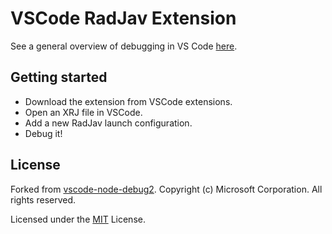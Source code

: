 # VSCode RadJav Extension
See a general overview of debugging in VS Code [here](https://code.visualstudio.com/docs/editor/debugging).

## Getting started

* Download the extension from VSCode extensions.
* Open an XRJ file in VSCode.
* Add a new RadJav launch configuration.
* Debug it!

## License

Forked from [vscode-node-debug2](https://github.com/Microsoft/vscode-node-debug2). Copyright (c) Microsoft Corporation. All rights reserved.

Licensed under the [MIT](LICENSE.txt) License.

